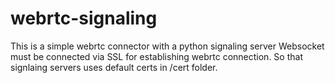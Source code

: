 # webrtc-signaling
This is a simple webrtc connector with a python signaling server
Websocket must be connected via SSL for establishing webrtc connection. So that signlaing servers uses default certs in /cert folder.
